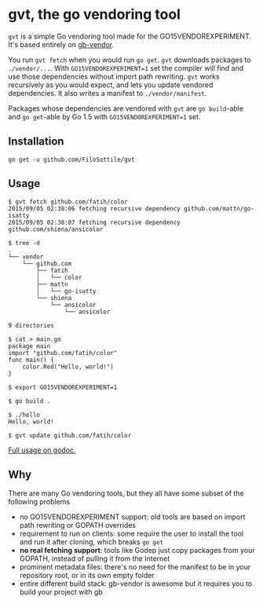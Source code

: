 # gvt, the go vendoring tool

`gvt` is a simple Go vendoring tool made for the GO15VENDOREXPERIMENT.  
It's based entirely on [gb-vendor](https://github.com/constabulary/gb).

You run `gvt fetch` when you would run `go get`. `gvt` downloads packages to `./vendor/...`. With `GO15VENDOREXPERIMENT=1` set the compiler will find and use those dependencies without import path rewriting. `gvt` works recursively as you would expect, and lets you update vendored dependencies. It also writes a manifest to `./vendor/manifest`.

Packages whose dependencies are vendored with `gvt` are `go build`-able and `go get`-able by Go 1.5 with `GO15VENDOREXPERIMENT=1` set.

## Installation

```
go get -u github.com/FiloSottile/gvt
```

## Usage

```
$ gvt fetch github.com/fatih/color
2015/09/05 02:38:06 fetching recursive dependency github.com/mattn/go-isatty
2015/09/05 02:38:07 fetching recursive dependency github.com/shiena/ansicolor

$ tree -d
.
└── vendor
    └── github.com
        ├── fatih
        │   └── color
        ├── mattn
        │   └── go-isatty
        └── shiena
            └── ansicolor
                └── ansicolor

9 directories

$ cat > main.go
package main
import "github.com/fatih/color"
func main() {
    color.Red("Hello, world!")
}

$ export GO15VENDOREXPERIMENT=1

$ go build .

$ ./hello
Hello, world!

$ gvt update github.com/fatih/color
```

[Full usage on godoc.](https://godoc.org/github.com/FiloSottile/gvt)

## Why

There are many Go vendoring tools, but they all have some subset of the following problems

   * no GO15VENDOREXPERIMENT support: old tools are based on import path rewriting or GOPATH overrides
   * requirement to run on clients: some require the user to install the tool and run it after cloning, which breaks `go get`
   * **no real fetching support**: tools like Godep just copy packages from your GOPATH, instead of pulling it from the Internet
   * prominent metadata files: there's no need for the manifest to be in your repository root, or in its own empty folder
   * entire different build stack: gb-vendor is awesome but it requires you to build your project with gb
